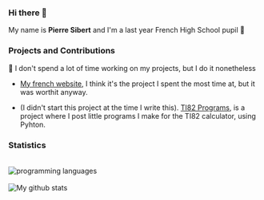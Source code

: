 ### Hi there 👋
My name is **Pierre Sibert** and I'm a last year French High School pupil 🏢

### Projects and Contributions
📍 I don't spend a lot of time working on my projects, but I do it nonetheless

  - [My french website](https://pierronus.tk), I think it's the project I spent the most time at, but it was worthit anyway.
  
  -  (I didn't start this project at the time I write this).
     [TI82 Programs](https://github.com/Pierronus/ti-calculator-programs), is a project where I post little programs I make for the TI82 calculator, using Pyhton.
     
### Statistics
<br>![programming languages](https://github-readme-stats.vercel.app/api/top-langs/?username=pierronus&hide=stars&theme=dark&show_icons=true&layout=compact)
<br />
<br />
![My github stats](https://github-readme-stats.vercel.app/api?username=pierronus&hide=stars&theme=dark&show_icons=true)

